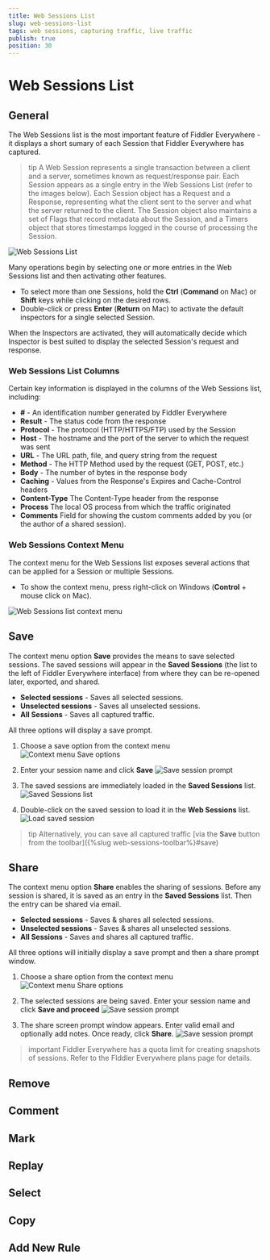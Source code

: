 ```yaml
---
title: Web Sessions List
slug: web-sessions-list
tags: web sessions, capturing traffic, live traffic
publish: true
position: 30
---
```


# Web Sessions List

## General

The Web Sessions list is the most important feature of Fiddler Everywhere - it displays a short sumary of each Session that Fiddler Everywhere has captured.

>tip A Web Session represents a single transaction between a client and a server, sometimes known as request/response pair. Each Session appears as a single entry in the Web Sessions List (refer to the images below). Each Session object has a Request and a Response, representing what the client sent to the server and what the server returned to the client. The Session object also maintains a set of Flags that record metadata about the Session, and a Timers object that stores timestamps logged in the course of processing the Session.

![Web Sessions List](../../../images/livetraffic/websessions/websessions-list-all.png)

Many operations begin by selecting one or more entries in the Web Sessions list and then activating other features.
- To select more than one Sessions, hold the __Ctrl__ (__Command__ on Mac) or __Shift__ keys while clicking on the desired rows.
- Double-click or press __Enter__ (__Return__ on Mac) to activate the default inspectors for a single selected Session.

When the Inspectors are activated, they will automatically decide which Inspector is best suited to display the selected Session's request and response.

### Web Sessions List Columns

Certain key information is displayed in the columns of the Web Sessions list, including:

- __\#__ - An identification number generated by Fiddler Everywhere
- __Result__ - The status code from the response
- __Protocol__ - The protocol (HTTP/HTTPS/FTP) used by the Session
- __Host__ - The hostname and the port of the server to which the request was sent
- __URL__ - The URL path, file, and query string from the request
- __Method__ - The HTTP Method used by the request (GET, POST, etc.)
- __Body__ - The number of bytes in the response body
- __Caching__ - Values from the Response's Expires and Cache-Control headers
- __Content-Type__ The Content-Type header from the response
- __Process__ The local OS process from which the traffic originated
- __Comments__ Field for showing the custom comments added by you (or the author of a shared session).

### Web Sessions Context Menu

The context menu for the Web Sessions list exposes several actions that can be applied for a Session or multiple Sessions.
- To show the context menu, press right-click on Windows (__Control__ + mouse click on Mac).

![Web Sessions list context menu](../../../images/livetraffic/websessions/websessions-list-context-menu.png)

## Save

The context menu option __Save__ provides the means to save selected sessions. The saved sessions will appear in the __Saved Sessions__ (the list to the left of Fiddler Everywhere interface) from where they can be re-opened later, exported, and shared.

- __Selected sessions__ - Saves all selected sessions.
- __Unselected sessions__ - Saves all unselected sessions.
- __All Sessions__ - Saves all captured traffic.

All three options will display a save prompt.

1. Choose a save option from the context menu
![Context menu Save options](../../../images/livetraffic/websessions/websessions-list-context-save-options.png)

2. Enter your session name and click __Save__
![Save session prompt](../../../images/livetraffic/websessions/websessions-list-context-save.png)

3. The saved sessions are immediately loaded in the __Saved Sessions__ list.
![Saved Sessions list](../../../images/livetraffic/websessions/websessions-list-context-saved-list.png)

4. Double-click on the saved session to load it in the __Web Sessions__ list.
![Load saved session](../../../images/livetraffic/websessions/websessions-list-context-saved-loaded.png)

>tip Alternatively, you can save all captured traffic [via the __Save__ button from the toolbar]({%slug web-sessions-toolbar%}#save)

## Share

The context menu option __Share__ enables the sharing of sessions. Before any session is shared, it is saved as an entry in the __Saved Sessions__ list. Then the entry can be shared via email.

- __Selected sessions__ - Saves & shares all selected sessions.
- __Unselected sessions__ - Saves & shares all unselected sessions.
- __All Sessions__ - Saves and shares all captured traffic.

All three options will initially display a save prompt and then a share prompt window.

1. Choose a share option from the context menu
![Context menu Share options](../../../images/livetraffic/websessions/websessions-list-share-options.png)

2. The selected sessions are being saved. Enter your session name and click __Save and proceed__
![Save session prompt](../../../images/livetraffic/websessions/websessions-list-context-save.png)

3. The share screen prompt window appears. Enter valid email and optionally add notes. Once ready, click __Share__.
![Save session prompt](../../../images/livetraffic/websessions/websessions-list-share-email-window.png)

>important Fiddler Everywhere has a quota limit for creating snapshots of sessions. Refer to the FIddler Everywhere plans page for details.



## Remove
## Comment
## Mark
## Replay
## Select
## Copy
## Add New Rule